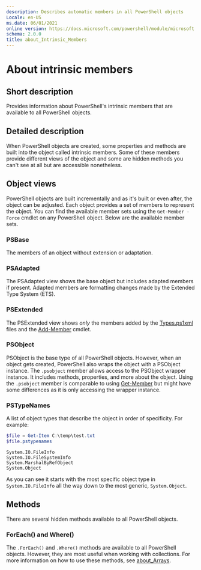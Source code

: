 ```yaml
---
description: Describes automatic members in all PowerShell objects
Locale: en-US
ms.date: 06/01/2021
online version: https://docs.microsoft.com/powershell/module/microsoft.powershell.core/about/about_Inrinsic_Members?view=powershell-5.1&WT.mc_id=ps-gethelp
schema: 2.0.0
title: about_Intrinsic_Members
---
```


# About intrinsic members

## Short description

Provides information about PowerShell's intrinsic members that are available to
all PowerShell objects.

## Detailed description

When PowerShell objects are created, some properties and methods are built into
the object called intrinsic members. Some of these members provide different
views of the object and some are hidden methods you can't see at all but are
accessible nonetheless.

## Object views

PowerShell objects are built incrementally and as it's built or even after, the
object can be adjusted. Each object provides a set of members to represent the
object. You can find the available member sets using the `Get-Member -Force`
cmdlet on any PowerShell object. Below are the available member sets.

### PSBase

The members of an object without extension or adaptation.

### PSAdapted

The PSAdapted view shows the base object but includes adapted members if present.
Adapted members are formatting changes made by the Extended Type System (ETS).

### PSExtended

The PSExtended view shows _only_ the members added by the [Types.ps1xml](about_Types.ps1xml.md)
files and the [Add-Member](../../Microsoft.PowerShell.Utility/Add-Member.md) cmdlet.

### PSObject

PSObject is the base type of all PowerShell objects. However, when an object
gets created, PowerShell also wraps the object with a PSObject instance. The
`.psobject` member allows access to the PSObject wrapper instance. It includes
methods, properties, and more about the object. Using the `.psobject` member is
comparable to using [Get-Member](../../Microsoft.PowerShell.Utility/Get-Member.md)
but might have some differences as it is only accessing the wrapper instance.

### PSTypeNames

A list of object types that describe the object in order of specificity. For
example:

```powershell
$file = Get-Item C:\temp\test.txt
$file.pstypenames
```

```Output
System.IO.FileInfo
System.IO.FileSystemInfo
System.MarshalByRefObject
System.Object
```

As you can see it starts with the most specific object type in
`System.IO.FileInfo` all the way down to the most generic, `System.Object`.

## Methods

There are several hidden methods available to all PowerShell objects.

### ForEach() and Where()

The `.ForEach()` and `.Where()` methods are available to all PowerShell
objects. However, they are most useful when working with collections. For more
information on how to use these methods, see [about_Arrays](about_Arrays.md).
